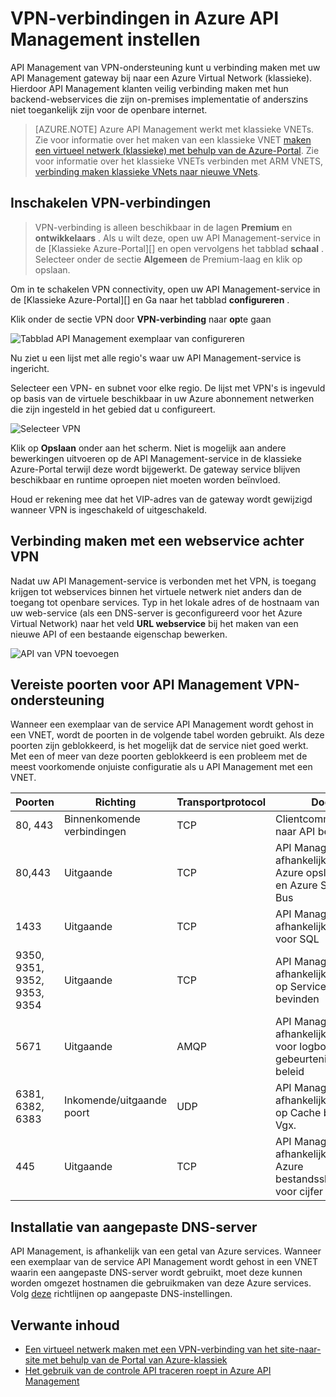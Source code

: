 <properties
    pageTitle="VPN-verbindingen in Azure API Management instellen"
    description="Informatie over het instellen van een VPN-verbinding in Azure API Management en access webservices door de werkmap."
    services="api-management"
    documentationCenter=""
    authors="antonba"
    manager="erikre"
    editor=""/>

<tags
    ms.service="api-management"
    ms.workload="mobile"
    ms.tgt_pltfrm="na"
    ms.devlang="na"
    ms.topic="article"
    ms.date="10/25/2016"
    ms.author="antonba"/>

# <a name="how-to-setup-vpn-connections-in-azure-api-management"></a>VPN-verbindingen in Azure API Management instellen

API Management van VPN-ondersteuning kunt u verbinding maken met uw API Management gateway bij naar een Azure Virtual Network (klassieke). Hierdoor API Management klanten veilig verbinding maken met hun backend-webservices die zijn on-premises implementatie of anderszins niet toegankelijk zijn voor de openbare internet.

>[AZURE.NOTE] Azure API Management werkt met klassieke VNETs. Zie voor informatie over het maken van een klassieke VNET [maken een virtueel netwerk (klassieke) met behulp van de Azure-Portal](../virtual-network/virtual-networks-create-vnet-classic-pportal.md). Zie voor informatie over het klassieke VNETs verbinden met ARM VNETS, [verbinding maken klassieke VNets naar nieuwe VNets](../vpn-gateway/vpn-gateway-connect-different-deployment-models-portal.md).

## <a name="enable-vpn"> </a>Inschakelen VPN-verbindingen

>VPN-verbinding is alleen beschikbaar in de lagen **Premium** en **ontwikkelaars** . Als u wilt deze, open uw API Management-service in de [Klassieke Azure-Portal][] en open vervolgens het tabblad **schaal** . Selecteer onder de sectie **Algemeen** de Premium-laag en klik op opslaan.

Om in te schakelen VPN connectivity, open uw API Management-service in de [Klassieke Azure-Portal][] en Ga naar het tabblad **configureren** . 

Klik onder de sectie VPN door **VPN-verbinding** naar **op**te gaan

![Tabblad API Management exemplaar van configureren][api-management-setup-vpn-configure]

Nu ziet u een lijst met alle regio's waar uw API Management-service is ingericht.

Selecteer een VPN- en subnet voor elke regio. De lijst met VPN's is ingevuld op basis van de virtuele beschikbaar in uw Azure abonnement netwerken die zijn ingesteld in het gebied dat u configureert.

![Selecteer VPN][api-management-setup-vpn-select]

Klik op **Opslaan** onder aan het scherm. Niet is mogelijk aan andere bewerkingen uitvoeren op de API Management-service in de klassieke Azure-Portal terwijl deze wordt bijgewerkt. De gateway service blijven beschikbaar en runtime oproepen niet moeten worden beïnvloed.

Houd er rekening mee dat het VIP-adres van de gateway wordt gewijzigd wanneer VPN is ingeschakeld of uitgeschakeld.

## <a name="connect-vpn"> </a>Verbinding maken met een webservice achter VPN

Nadat uw API Management-service is verbonden met het VPN, is toegang krijgen tot webservices binnen het virtuele netwerk niet anders dan de toegang tot openbare services. Typ in het lokale adres of de hostnaam van uw web-service (als een DNS-server is geconfigureerd voor het Azure Virtual Network) naar het veld **URL webservice** bij het maken van een nieuwe API of een bestaande eigenschap bewerken.

![API van VPN toevoegen][api-management-setup-vpn-add-api]

## <a name="required-ports-for-api-management-vpn-support"></a>Vereiste poorten voor API Management VPN-ondersteuning

Wanneer een exemplaar van de service API Management wordt gehost in een VNET, wordt de poorten in de volgende tabel worden gebruikt. Als deze poorten zijn geblokkeerd, is het mogelijk dat de service niet goed werkt. Met een of meer van deze poorten geblokkeerd is een probleem met de meest voorkomende onjuiste configuratie als u API Management met een VNET.

| Poorten                      | Richting        | Transportprotocol | Doel                                                          | Bron / bestemming              |
|------------------------------|------------------|--------------------|------------------------------------------------------------------|-----------------------------------|
| 80, 443                      | Binnenkomende verbindingen          | TCP                | Clientcommunicatie naar API beheren                           | INTERNET / VIRTUAL_NETWORK        |
| 80,443                       | Uitgaande         | TCP                | API Management afhankelijkheid van Azure opslagruimte en Azure Service Bus | VIRTUAL_NETWORK / INTERNET        |
| 1433                         | Uitgaande         | TCP                | API Management afhankelijkheden voor SQL                               | VIRTUAL_NETWORK / INTERNET        |
| 9350, 9351, 9352, 9353, 9354 | Uitgaande         | TCP                | API Management afhankelijkheden op Service bevinden                       | VIRTUAL_NETWORK / INTERNET        |
| 5671                         | Uitgaande         | AMQP               | API Management afhankelijkheid voor logboek van gebeurtenis Hub beleid            | VIRTUAL_NETWORK / INTERNET        |
| 6381, 6382, 6383             | Inkomende/uitgaande poort | UDP                | API Management afhankelijkheden op Cache bestand Vgx.                       | VIRTUAL_NETWORK / VIRTUAL_NETWORK |
| 445                          | Uitgaande         | TCP                | API Management afhankelijkheid van Azure bestandsshare voor cijfer            | VIRTUAL_NETWORK / INTERNET        |

## <a name="custom-dns"> </a>Installatie van aangepaste DNS-server

API Management, is afhankelijk van een getal van Azure services. Wanneer een exemplaar van de service API Management wordt gehost in een VNET waarin een aangepaste DNS-server wordt gebruikt, moet deze kunnen worden omgezet hostnamen die gebruikmaken van deze Azure services. Volg [deze](../virtual-network/virtual-networks-name-resolution-for-vms-and-role-instances.md#name-resolution-using-your-own-dns-server) richtlijnen op aangepaste DNS-instellingen.  

## <a name="related-content"> </a>Verwante inhoud


* [Een virtueel netwerk maken met een VPN-verbinding van het site-naar-site met behulp van de Portal van Azure-klassiek][]
* [Het gebruik van de controle API traceren roept in Azure API Management][]

[api-management-setup-vpn-configure]: ./media/api-management-howto-setup-vpn/api-management-setup-vpn-configure.png
[api-management-setup-vpn-select]: ./media/api-management-howto-setup-vpn/api-management-setup-vpn-select.png
[api-management-setup-vpn-add-api]: ./media/api-management-howto-setup-vpn/api-management-setup-vpn-add-api.png

[Enable VPN connections]: #enable-vpn
[Connect to a web service behind VPN]: #connect-vpn
[Related content]: #related-content

[Azure klassieke Portal]: https://manage.windowsazure.com/

[Een virtueel netwerk maken met een VPN-verbinding van het site-naar-site met behulp van de Portal van Azure-klassiek]: ../vpn-gateway/vpn-gateway-site-to-site-create.md
[Het gebruik van de controle API traceren roept in Azure API Management]: api-management-howto-api-inspector.md
